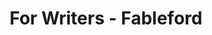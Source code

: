 ---
title: "For Writers - Fableford"
description: "Information for writers interested in joining Fableford's collaborative storytelling platform, including the creative process, collaboration guidelines, and monetization."
layout: "for-writers"

pageHeader:
  title: "For Writers"
  subtitle: "Create, Collaborate, and Earn in Fableford's Shared World"

intro:
  title: "Join Our Community of Storytellers"
  content: |
    Fableford offers writers a unique opportunity to create stories in a shared world, where characters interact across narratives and writers collaborate to build something greater than any single author could create alone.
    
    As a Fableford writer, you'll develop your own character, craft compelling stories, and connect with other writers to create a rich tapestry of interconnected narratives. Along the way, you'll build relationships with fellow writers, hone your craft, and earn money from your creative work.

process:
  title: "The Fableford Writing Process"
  steps:
    - number: 1
      title: "Create Your Character"
      description: "Develop a unique character who will live in Fableford and serve as your narrative anchor in this shared world."
      icon: "fas fa-user-edit"
    - number: 2
      title: "Establish Their Daily Life"
      description: "Write stories about your character's everyday activities and routines, establishing their place in the community."
      icon: "fas fa-calendar-day"
    - number: 3
      title: "Connect With Others"
      description: "Reach out to other writers through the Fableford Gazette to arrange character interactions and relationships."
      icon: "fas fa-users"
    - number: 4
      title: "Collaborate on Stories"
      description: "Work with other writers to create interconnected narratives where your characters interact in meaningful ways."
      icon: "fas fa-handshake"
    - number: 5
      title: "Publish and Earn"
      description: "Share your stories with readers and earn money when they engage with your content."
      icon: "fas fa-upload"

characterCreation:
  title: "Character Creation Guidelines"
  content: |
    In Fableford, your character is your creative anchor - the lens through which you'll experience and contribute to our shared world. Creating a compelling, realistic character is essential for successful storytelling in this collaborative environment.
  cards:
    - title: "Realistic, Relatable Characters"
      icon: "fas fa-id-card"
      description: "Focus on creating believable individuals with everyday concerns, modest aspirations, distinct personalities, and relatable flaws. Fableford isn't about superheroes or chosen ones; it's about ordinary people living authentic lives."
    - title: "Occupation and Residence"
      icon: "fas fa-briefcase"
      description: "Every character needs a role in the community and a place to live. Consider how your character contributes to village life and where they fit in Fableford's geography - from the new Bottom-ford development to the traditional village center."
    - title: "Personal History"
      icon: "fas fa-history"
      description: "Develop a backstory that explains how and why your character came to Fableford. Are they a lifelong resident? A recent arrival? What brought them here or kept them here? What connections do they have to the village?"
    - title: "Goals and Motivations"
      icon: "fas fa-bullseye"
      description: "Define what drives your character in both their public and private lives. What do they want to achieve? What are they hiding? What everyday concerns occupy their thoughts? These elements will drive your storytelling."

lifeFirstStories:
  title: "Life-First Storytelling"
  content: |
    Fableford uses a unique "life-first" approach to storytelling. Rather than beginning with plot and creating characters to serve it, we begin with people living authentic lives and allow stories to emerge organically from their interactions.
  principles:
    - title: "Ordinary People, Extraordinary World"
      content: "Fableford isn't about heroes or exceptional individuals. It's about regular people with everyday concerns forming a community through natural interactions and shared spaces."
    - title: "The Natural Order of Development"
      content: "Just as real communities aren't built overnight, Fableford develops in layers: individual lives, forming connections, community fabric, and finally emerging narratives."
    - title: "Finding Meaning in the Mundane"
      content: "When we stop looking for plot and start observing life, we discover that compelling stories often emerge from seemingly ordinary moments - a newcomer's first impressions, a shopkeeper noticing a customer's changing habits, two neighbors helping each other."
    - title: "The Promise of Meaningful Stakes"
      content: "We make this fundamental promise: No character will die before they have lived. Murder victims won't be introduced at the moment of their death. Tragedies won't befall characters we've just met. Every significant event happens to someone whose life we've witnessed."

collaboration:
  title: "Collaboration Guidelines"
  content: |
    Collaboration is at the heart of Fableford. Our platform is designed to help writers work together to create interconnected stories while maintaining creative control over their own characters.
  guidelines:
    - icon: "fas fa-newspaper"
      title: "The Fableford Gazette"
      description: "Use the Gazette's classifieds section to seek out collaborations, request character relationships, and announce events where multiple characters can interact."
    - icon: "fas fa-comments"
      title: "Direct Communication"
      description: "Connect with other writers through our community platforms to plan and coordinate character interactions, ensuring everyone's creative goals are respected."
    - icon: "fas fa-check-circle"
      title: "Mutual Consent"
      description: "All character interactions require the consent of all writers involved. No writer may control, injure, or significantly affect another writer's character without permission."
    - icon: "fas fa-calendar-alt"
      title: "Timeline Coordination"
      description: "Fableford progresses at a rate of one in-world day per seven real-world days, allowing writers to coordinate timelines across stories for a coherent shared experience."

characterInteractions:
  title: "The Hearsay Principle"
  content: |
    One of the most distinctive aspects of Fableford is our approach to character interactions. In our world, only characters with dedicated writers can exist within scenes and interact directly with other characters.
    
    This means there are no "NPCs" or background characters populating our scenes. Every person your character meets is fully developed and has their own story being written by another author.
  examples:
    acceptable:
      title: "Acceptable References"
      items:
        - "Distant Communication: \"Eleanor received an email from her publisher in London.\""
        - "Mentions in Conversation: \"Eleanor told Alice about her childhood in Devon.\""
        - "Memories: \"She recalled her professor's advice about classic literature.\""
        - "Indirect Knowledge: \"According to the morning news, the mayor had announced budget cuts.\""
        - "Abstract References: \"Her readers often requested more mystery novels.\""
    problematic:
      title: "Problematic References to Avoid"
      items:
        - "Physical Presence: \"Customers browsed the bookshop while Eleanor organized displays.\""
        - "Direct Interaction: \"The delivery person handed her the package with a smile.\""
        - "Naming Individuals: \"John, her assistant, organized the book shipment.\""
        - "Specific Dialogue: \"Her mother called to say she'd visit next weekend.\""
        - "Detailed Descriptions: \"The tall barista with the red hair always remembered her order.\""

monetization:
  title: "Earning from Your Stories"
  content: |
    We believe creative work deserves fair compensation. Fableford is designed to make creative writing financially sustainable, with transparent revenue sharing that puts writers first.
  methods:
    - icon: "fas fa-donate"
      title: "Reader Donations"
      description: "Readers can support their favorite writers through one-time or recurring voluntary donations, with at least 75% going directly to creators."
    - icon: "fas fa-ad"
      title: "Opt-In Advertising"
      description: "Our strictly opt-in advertising model respects reader privacy while generating revenue for writers whose stories readers engage with."
    - icon: "fas fa-mobile-alt"
      title: "App Distribution"
      description: "Revenue from our mobile app is shared with writers based on reader engagement, ensuring you're compensated when readers enjoy your work."
    - icon: "fas fa-file-contract"
      title: "Future Opportunities"
      description: "As your work gains popularity, we may act as your agent to develop additional revenue opportunities through licensing and other partnerships."

canonRequirements:
  title: "Canon Guidelines"
  content: |
    To maintain a coherent shared world, Fableford uses a canon system that balances creative freedom with narrative consistency.
  requirements:
    - icon: "fas fa-map-pin"
      title: "Modern-Day Setting"
      description: "Stories must be set in present-day Fableford, an Oxfordshire village in England, adhering to contemporary technology and social norms."
    - icon: "fas fa-globe"
      title: "Real-World Physics"
      description: "Stories follow natural laws without supernatural elements, magic, or futuristic technology that doesn't exist in our world."
    - icon: "fas fa-landmark"
      title: "Geographic Consistency"
      description: "Reference established locations within Fableford as described in our worldbuilding documentation."
    - icon: "fas fa-clock"
      title: "Timeline Consistency"
      description: "Stories must align with Fableford's established calendar, where one in-world day equals seven real-world days."
  nonCanon:
    title: "Non-Canon Content"
    description: "Writers can create non-canon content that explores beyond these restrictions (like supernatural elements or historical divergence), but these will be clearly marked as separate from the main narrative and aren't eligible for monetization."

gettingStarted:
  title: "Getting Started"
  steps:
    - number: 1
      title: "Sign Up for the Beta"
      description: "Join our limited beta to be among the first writers in Fableford."
      action: "Join Beta"
      url: "/#join-beta"
    - number: 2
      title: "Create Your Character"
      description: "Develop your character using our template and guidelines."
      action: "Character Template"
      url: "#"
    - number: 3
      title: "Join Our Community"
      description: "Connect with other writers in our Discord community."
      action: "Join Discord"
      url: "#"
    - number: 4
      title: "Explore the Documentation"
      description: "Review our comprehensive writer guides and resources."
      action: "View Docs"
      url: "#"

cta:
  title: "Ready to Write in Fableford?"
  description: "Join our growing community of collaborative storytellers and be part of something extraordinary."
  button:
    text: "Join the Beta Now"
    url: "/#join-beta"
---